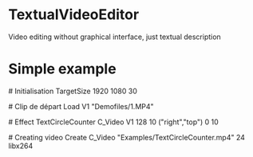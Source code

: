 # TextualVideoEditor
Video editing without graphical interface, just textual description

# Simple example

\# Initialisation
TargetSize 1920 1080 30

\# Clip de départ
Load V1 "Demofiles/1.MP4"

\# Effect
TextCircleCounter C_Video V1 128 10 ("right","top") 0 10

\# Creating video
Create C_Video "Examples/TextCircleCounter.mp4" 24 libx264
